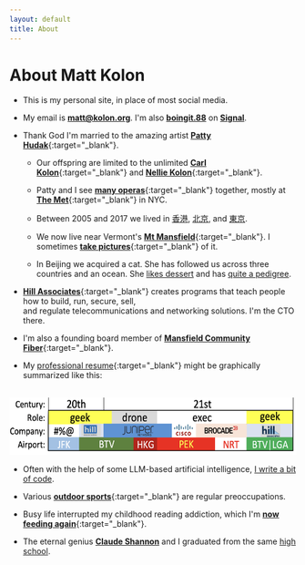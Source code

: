 ```yaml
---
layout: default
title: About
---
```


# About Matt Kolon


- This is my personal site, in place of most social media. 

- My email is [**matt@kolon.org**](mailto:matt@kolon.org). I'm also [**boingit.88**](https://signal.me/#eu/0mnzJONCOTGpVnbYwZp3Q4Pesw5uaf-yKadA9FenBbIs76iw4CdI0qzSCuQdIvke) on [**Signal**](https://signal.org/).

- Thank God I'm married to the amazing artist [**Patty Hudak**](https://www.pattyhudak.com/){:target="_blank"}. 

    - Our offspring are limited to the unlimited [**Carl Kolon**](https://carlkolon.com){:target="_blank"} and [**Nellie Kolon**](https://www.linkedin.com/in/helena-nellie-kolon-8b4b3613a/){:target="_blank"}.

    - Patty and I see [**many operas**](https://photos.app.goo.gl/oTQZExHTHNWzuFFu7){:target="_blank"} together, mostly at [**The Met**](https://www.metopera.org/){:target="_blank"} in NYC.
    
    - Between 2005 and 2017 we lived in [香港](https://en.wikipedia.org/wiki/Hong_Kong "Hong Kong"), [北京](https://en.wikipedia.org/wiki/Beijing "Beijing"), and [東京](https://en.wikipedia.org/wiki/Tokyo "Tokyo").

    - We now live near Vermont's [**Mt Mansfield**](https://en.wikipedia.org/wiki/Mount_Mansfield){:target="_blank"}. I sometimes [**take pictures**](https://photos.app.goo.gl/5XAN8cZtD3x7Abu79){:target="_blank"} of it.
    
    - In Beijing we acquired a cat. She has followed us across three<br>countries and an ocean. She [likes dessert](/assets/kiki.mov) and has [quite a pedigree](/assets/kiki.png).
  
- [**Hill Associates**](https://www.hillvt.com/){:target="_blank"} creates programs that teach people how to build, run, secure, sell,<br>and regulate telecommunications and networking solutions. I'm the CTO there.

- I'm also a founding board member of [**Mansfield Community Fiber**](https://www.mcfibervt.com/){:target="_blank"}.

- My [professional resume](https://www.linkedin.com/in/mkolon/){:target="_blank"} might be graphically summarized like this:<br><br>
<img src="/assets/paths.png" alt="Paths" height="100" width="610"> 

- Often with the help of some LLM-based artificial intelligence, [I write a bit of code](https://github.com/mkolon).

- Various [**outdoor sports**](https://www.strava.com/athletes/25264732){:target="_blank"} are regular preoccupations. 

- Busy life interrupted my childhood reading addiction, which I'm [**now feeding again**](https://bit.ly/3Zstavx){:target="_blank"}. 

- The eternal genius [**Claude Shannon**](https://en.wikipedia.org/wiki/Claude_Shannon) and I graduated from the same [high school](https://ghs.gaylordschools.com/). 


